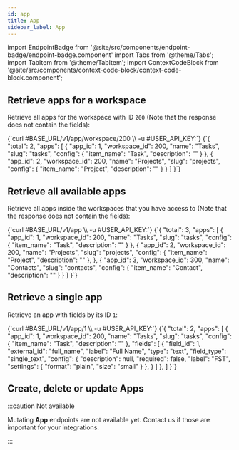 ```yaml
---
id: app
title: App
sidebar_label: App
---
```


import EndpointBadge from '@site/src/components/endpoint-badge/endpoint-badge.component'
import Tabs from '@theme/Tabs';
import TabItem from '@theme/TabItem';
import ContextCodeBlock from '@site/src/components/context-code-block/context-code-block.component';

## Retrieve apps for a workspace

<EndpointBadge method="GET" url="https://api.tapeapp.com/v1/app/workspace/{workspaceId}" />

Retrieve all apps for the workspace with ID `200` (Note that the response does not contain the fields):

<ContextCodeBlock language="shell" title='➡️      Request'>
{`curl #BASE_URL/v1/app/workspace/200 \\
  -u #USER_API_KEY:`}
</ContextCodeBlock>

<ContextCodeBlock language="json" title='⬅️      Response'>
{`{
  "total": 2,
  "apps": [
    {
      "app_id": 1,
      "workspace_id": 200,
      "name": "Tasks",
      "slug": "tasks",
      "config": {
        "item_name": "Task",
        "description": ""
      }
    },
    {
      "app_id": 2,
      "workspace_id": 200,
      "name": "Projects",
      "slug": "projects",
      "config": { 
        "item_name": "Project",
        "description": ""
      }
    }
]
}`}
</ContextCodeBlock>

## Retrieve all available apps

<EndpointBadge method="GET" url="https://api.tapeapp.com/v1/app/workspace/{workspaceId}" />

Retrieve all apps inside the workspaces that you have access to (Note that the response does not contain the fields):

<ContextCodeBlock language="shell" title='➡️      Request'>
{`curl #BASE_URL/v1/app \\
  -u #USER_API_KEY:`}
</ContextCodeBlock>

<ContextCodeBlock language="json" title='⬅️      Response'>
{`{
  "total": 3,
  "apps": [
    {
      "app_id": 1,
      "workspace_id": 200,
      "name": "Tasks",
      "slug": "tasks",
      "config": {
        "item_name": "Task",
        "description": ""
      }
    },
    {
      "app_id": 2,
      "workspace_id": 200,
      "name": "Projects",
      "slug": "projects",
      "config": { 
        "item_name": "Project",
        "description": ""
      },
    },
    {
    "app_id": 3,
    "workspace_id": 300,
    "name": "Contacts",
    "slug": "contacts",
    "config": { 
      "item_name": "Contact",
      "description": ""
    }
  }
]
}`}
</ContextCodeBlock>

## Retrieve a single app

<EndpointBadge method="GET" url="https://api.tapeapp.com/v1/app/{appId}" />

Retrieve an app with fields by its ID `1`:

<ContextCodeBlock language="shell" title='➡️      Request'>
{`curl #BASE_URL/v1/app/1 \\
  -u #USER_API_KEY:`}
</ContextCodeBlock>

<ContextCodeBlock language="json" title='⬅️      Response'>
{`{
  "total": 2,
  "apps": [
    {
      "app_id": 1,
      "workspace_id": 200,
      "name": "Tasks",
      "slug": "tasks",
      "config": {
        "item_name": "Task",
        "description": ""
      },
      "fields": [
        {
          "field_id": 1,
          "external_id": "full_name",
          "label": "Full Name",
          "type": "text",
          "field_type": "single_text",
          "config": {
            "description": null,
            "required": false,
            "label": "FST",
            "settings": {
              "format": "plain",
              "size": "small"
            }
          },
        }
      ]
    },
  ]
}`}
</ContextCodeBlock>

## Create, delete or update Apps

:::caution Not available

Mutating **App** endpoints are not available yet. Contact us if those are important for your integrations.

:::
